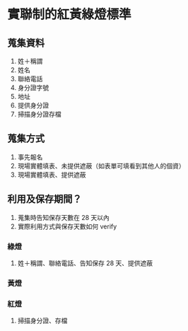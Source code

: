 # 實聯制的紅黃綠燈標準

## 蒐集資料
1. 姓＋稱謂
2. 姓名
3. 聯絡電話
4. 身分證字號
5. 地址
6. 提供身分證
7. 掃描身分證存檔

## 蒐集方式
1. 事先報名
2. 現場實體填表、未提供遮蔽（如表單可填看到其他人的個資）
3. 現場實體填表、提供遮蔽

## 利用及保存期間？
1. 蒐集時告知保存天數在 28 天以內
2. 實際利用方式與保存天數如何 verify

### 綠燈
1. 姓＋稱謂、聯絡電話、告知保存 28 天、提供遮蔽

### 黃燈

### 紅燈
1. 掃描身分證、存檔